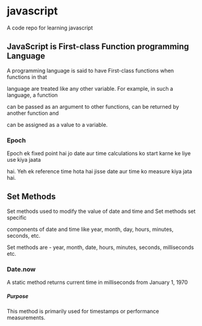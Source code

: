 # javascript
A code repo for learning javascript 

## JavaScript is First-class Function programming Language
A programming language is said to have First-class functions when functions in that 

language are treated like any other variable. For example, in such a language, a function 

can be passed as an argument to other functions, can be returned by another function and 

can be assigned as a value to a variable.

### Epoch

Epoch ek fixed point hai jo date aur time calculations ko start karne ke liye use kiya jaata 

hai. Yeh ek reference time hota hai jisse date aur time ko measure kiya jata hai.

## Set Methods

Set methods used to modify the value of date and time and Set methods set  specific 

components of date and time like year, month, day, hours, minutes, seconds, etc.

Set methods are - year, month, date, hours, minutes, seconds, milliseconds etc.

### Date.now

A static method returns current time in milliseconds from January 1, 1970

##### Purpose 

This method is primarily used for timestamps or performance measurements. 